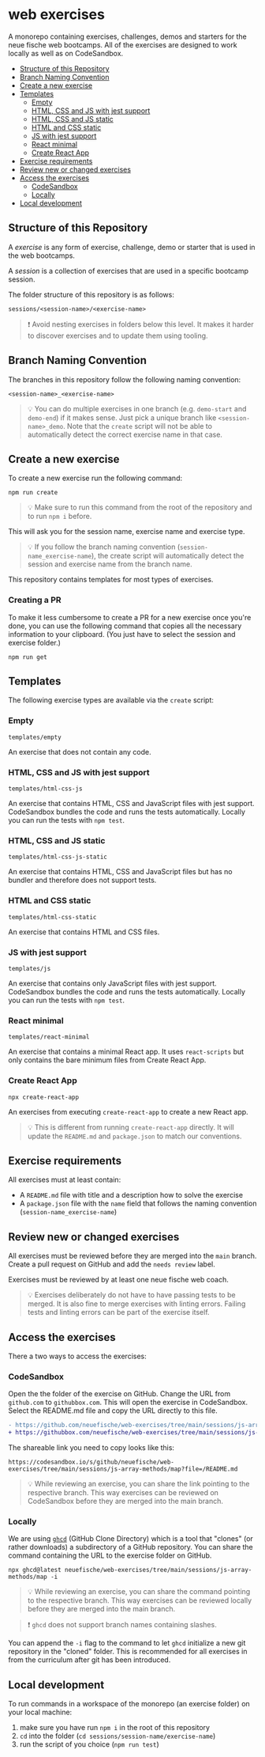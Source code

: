 # web exercises

A monorepo containing exercises, challenges, demos and starters for the neue fische web bootcamps.
All of the exercises are designed to work locally as well as on CodeSandbox.

<!-- toc -->

- [Structure of this Repository](#structure-of-this-repository)
- [Branch Naming Convention](#branch-naming-convention)
- [Create a new exercise](#create-a-new-exercise)
- [Templates](#templates)
  - [Empty](#empty)
  - [HTML, CSS and JS with jest support](#html-css-and-js-with-jest-support)
  - [HTML, CSS and JS static](#html-css-and-js-static)
  - [HTML and CSS static](#html-and-css-static)
  - [JS with jest support](#js-with-jest-support)
  - [React minimal](#react-minimal)
  - [Create React App](#create-react-app)
- [Exercise requirements](#exercise-requirements)
- [Review new or changed exercises](#review-new-or-changed-exercises)
- [Access the exercises](#access-the-exercises)
  - [CodeSandbox](#codesandbox)
  - [Locally](#locally)
- [Local development](#local-development)

<!-- tocstop -->

## Structure of this Repository

A _exercise_ is any form of exercise, challenge, demo or starter that is used in the web bootcamps.

A _session_ is a collection of exercises that are used in a specific bootcamp session.

The folder structure of this repository is as follows:

```
sessions/<session-name>/<exercise-name>
```

> ❗️ Avoid nesting exercises in folders below this level. It makes it harder to discover exercises and to update them using tooling.

## Branch Naming Convention

The branches in this repository follow the following naming convention:

```
<session-name>_<exercise-name>
```

> 💡 You can do multiple exercises in one branch (e.g. `demo-start` and `demo-end`) if it makes sense. Just pick a unique branch like `<session-name>_demo`. Note that the `create` script will not be able to automatically detect the correct exercise name in that case.

## Create a new exercise

To create a new exercise run the following command:

```
npm run create
```

> 💡 Make sure to run this command from the root of the repository and to run `npm i` before.

This will ask you for the session name, exercise name and exercise type.

> 💡 If you follow the branch naming convention (`session-name_exercise-name`), the create script will automatically detect the session and exercise name from the branch name.

This repository contains templates for most types of exercises.

### Creating a PR

To make it less cumbersome to create a PR for a new exercise once you're done, you can use the following command that copies all the necessary information to your clipboard. (You just have to select the session and exercise folder.)

```
npm run get
```

## Templates

The following exercise types are available via the `create` script:

### Empty

`templates/empty`

An exercise that does not contain any code.

### HTML, CSS and JS with jest support

`templates/html-css-js`

An exercise that contains HTML, CSS and JavaScript files with jest support. CodeSandbox bundles the code and runs the tests automatically. Locally you can run the tests with `npm test`.

### HTML, CSS and JS static

`templates/html-css-js-static`

An exercise that contains HTML, CSS and JavaScript files but has no bundler and therefore does not support tests.

### HTML and CSS static

`templates/html-css-static`

An exercise that contains HTML and CSS files.

### JS with jest support

`templates/js`

An exercise that contains only JavaScript files with jest support. CodeSandbox bundles the code and runs the tests automatically. Locally you can run the tests with `npm test`.

### React minimal

`templates/react-minimal`

An exercise that contains a minimal React app. It uses `react-scripts` but only contains the bare minimum files from Create React App.

### Create React App

`npx create-react-app`

An exercises from executing `create-react-app` to create a new React app.

> 💡 This is different from running `create-react-app` directly. It will update the `README.md` and `package.json` to match our conventions.

## Exercise requirements

All exercises must at least contain:

- A `README.md` file with title and a description how to solve the exercise
- A `package.json` file with the `name` field that follows the naming convention (`session-name_exercise-name`)

## Review new or changed exercises

All exercises must be reviewed before they are merged into the `main` branch. Create a pull request on GitHub and add the `needs review` label.

Exercises must be reviewed by at least one neue fische web coach.

> 💡 Exercises deliberately do not have to have passing tests to be merged. It is also fine to merge exercises with linting errors. Failing tests and linting errors can be part of the exercise itself.

## Access the exercises

There a two ways to access the exercises:

### CodeSandbox

Open the the folder of the exercise on GitHub. Change the URL from `github.com` to `githubbox.com`. This will open the exercise in CodeSandbox. Select the README.md file and copy the URL directly to this file.

```diff
- https://github.com/neuefische/web-exercises/tree/main/sessions/js-array-methods/map
+ https://githubbox.com/neuefische/web-exercises/tree/main/sessions/js-array-methods/map
```

The shareable link you need to copy looks like this:

```
https://codesandbox.io/s/github/neuefische/web-exercises/tree/main/sessions/js-array-methods/map?file=/README.md
```

> 💡 While reviewing an exercise, you can share the link pointing to the respective branch. This way exercises can be reviewed on CodeSandbox before they are merged into the main branch.

### Locally

We are using [`ghcd`](https://github.com/djfarly/ghcd#readme) (GitHub Clone Directory) which is a tool that "clones" (or rather downloads) a subdirectory of a GitHub repository. You can share the command containing the URL to the exercise folder on GitHub.

```
npx ghcd@latest neuefische/web-exercises/tree/main/sessions/js-array-methods/map -i
```

> 💡 While reviewing an exercise, you can share the command pointing to the respective branch. This way exercises can be reviewed locally before they are merged into the main branch.

> ❗️ `ghcd` does not support branch names containing slashes.

You can append the `-i` flag to the command to let `ghcd` initialize a new git repository in the "cloned" folder. This is recommended for all exercises in from the curriculum after git has been introduced.

## Local development

To run commands in a workspace of the monorepo (an exercise folder) on your local machine:

1. make sure you have run `npm i` in the root of this repository
2. `cd` into the folder (`cd sessions/session-name/exercise-name`)
3. run the script of you choice (`npm run test`)
